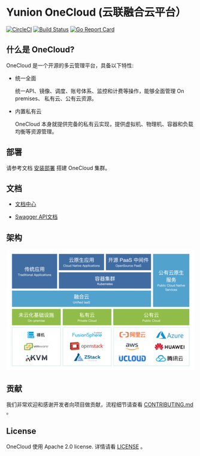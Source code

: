 # Yunion OneCloud (云联融合云平台）

[![CircleCI](https://circleci.com/gh/yunionio/onecloud.svg?style=svg)](https://circleci.com/gh/yunionio/onecloud) 
[![Build Status](https://travis-ci.com/yunionio/onecloud.svg?branch=master)](https://travis-ci.org/yunionio/onecloud) 
[![Go Report Card](https://goreportcard.com/badge/github.com/yunionio/onecloud)](https://goreportcard.com/report/github.com/yunionio/onecloud) 

## 什么是 OneCloud?

OneCloud 是一个开源的多云管理平台，具备以下特性:

- 统一全面

  统一API、镜像、调度、账号体系、监控和计费等操作，能够全面管理 On premises、 私有云、公有云资源。

- 内置私有云

  OneCloud 本身就提供完备的私有云实现，提供虚拟机、物理机、容器和负载均衡等资源管理。

## 部署

请参考文档 [安装部署](https://docs.yunion.io/setup/) 搭建 OneCloud 集群。

## 文档

- [文档中心](https://docs.yunion.io/)

- [Swagger API文档](https://docs.yunion.cn/api/)

## 架构

![architecture](./docs/architecture.png)

## 贡献

我们非常欢迎和感谢开发者向项目做贡献，流程细节请查看 [CONTRIBUTING.md](./CONTRIBUTING.md) 。

## License

OneCloud 使用 Apache 2.0 license. 详情请看 [LICENSE](./LICENSE) 。

